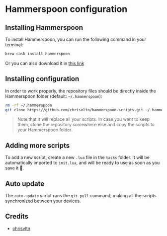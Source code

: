 # Hammerspoon configuration

## Installing Hammerspoon

To install Hammerspoon, you can run the following command in your terminal:

```bash
brew cask install hammerspoon
```

Or you can also download it in [this link](https://github.com/Hammerspoon/hammerspoon/releases/latest)

## Installing configuration

In order to work properly, the repository files should be directly inside the Hammerspoon folder (default: `~/.hammerspoon`):

```bash
rm -rf ~/.hammerspoon
git clone https://github.com/chrisvltn/hammerspoon-scripts.git ~/.hammerspoon
```

> Note that it will replace all your scripts. In case you want to keep them, clone the repository somewhere else and copy the scripts to your Hammerspoon folder.

## Adding more scripts

To add a new script, create a new `.lua` file in the `tasks` folder. It will be automatically imported to `init.lua`, and will be ready to use as soon as you save it 🙂.

## Auto update

The `auto-update` script runs the `git pull` command, making all the scripts synchronized between your devices.

## Credits

* [chrisvltn](https://github.com/chrisvltn/)
